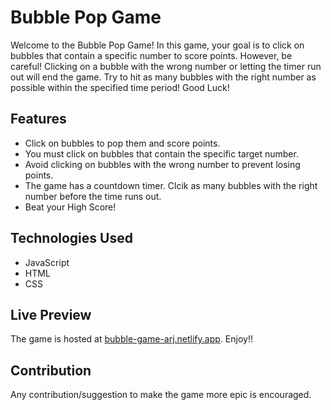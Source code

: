 # Bubble Pop Game

Welcome to the Bubble Pop Game! In this game, your goal is to click on bubbles that contain a specific number to score points. However, be careful! Clicking on a bubble with the wrong number or letting the timer run out will end the game. 
Try to hit as many bubbles with the right number as possible within the specified time period! Good Luck!

## Features

- Click on bubbles to pop them and score points.
- You must click on bubbles that contain the specific target number.
- Avoid clicking on bubbles with the wrong number to prevent losing points.
- The game has a countdown timer. Clcik as many bubbles with the right number before the time runs out.
- Beat your High Score!

## Technologies Used

- JavaScript
- HTML
- CSS

## Live Preview

The game is hosted at [bubble-game-arj.netlify.app](bubble-game-arj.netlify.app).
Enjoy!!

## Contribution
Any contribution/suggestion to make the game more epic is encouraged.

